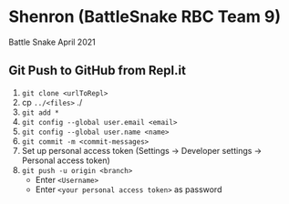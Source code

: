 # Shenron (BattleSnake RBC Team 9)
Battle Snake April 2021 

## Git Push to GitHub from Repl.it
1. `git clone <urlToRepl>`
2. cp `../<files>` ./
3. `git add *`
4. `git config --global user.email <email>`
5. `git config --global user.name <name>`
6. `git commit -m <commit-messages>`
7. Set up personal access token (Settings -> Developer settings -> Personal access token)
8. `git push -u origin <branch>`
   * Enter `<Username>`
   * Enter `<your personal access token>` as password

